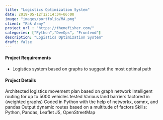 ```yaml
---
title: "Logistics Optimization System"
date: 2019-05-12T12:14:34+06:00
image: "images/portfolio/MA.png"
client: "Pak Army"
project_url : "https://themefisher.com/"
categories: ["Python","DevOps", "Frontend"]
description: "Logistics Optimization System"
draft: false
---
```


#### Project Requirements

- Logistics system based on graphs to suggest the most optimal path


#### Project Details

Architected logistics movement plan based on graph network
Intelligent routing for up to 5000 vehicles tested
Various land barriers factored in (weighted graphs)
Coded in Python with the help of networkx, osmnx, and pandas
Output dynamic routes based on a multitude of factors
Skills: Python, Pandas, Leaflet JS, OpenStreetMap